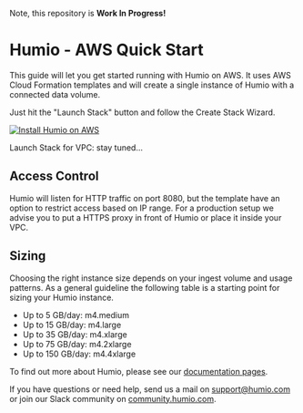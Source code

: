 Note, this repository is **Work In Progress!**

# Humio - AWS Quick Start

This guide will let you get started running with Humio on AWS.  It
uses AWS Cloud Formation templates and will create a single instance
of Humio with a connected data volume.

Just hit the "Launch Stack" button and follow the Create Stack Wizard.

[![Install Humio on AWS](https://s3.amazonaws.com/cloudformation-examples/cloudformation-launch-stack.png "Install Humio on AWS")](https://console.aws.amazon.com/cloudformation/home?#/stacks/new?stackName=Humio&templateURL=https://s3-eu-west-1.amazonaws.com/humio-aws-quick-start/single-server-cloud-formation.json)

Launch Stack for VPC: stay tuned...

## Access Control

Humio will listen for HTTP traffic on port 8080, but the template have
an option to restrict access based on IP range. For a production setup
we advise you to put a HTTPS proxy in front of Humio or place it
inside your VPC.

## Sizing

Choosing the right instance size depends on your ingest volume and
usage patterns. As a general guideline the following table is a
starting point for sizing your Humio instance.

- Up to 5 GB/day: m4.medium
- Up to 15 GB/day: m4.large
- Up to 35 GB/day: m4.xlarge
- Up to 75 GB/day: m4.2xlarge
- Up to 150 GB/day: m4.4xlarge

To find out more about Humio, please see our [documentation pages](https://docs.humio.com).

If you have questions or need help, send us a mail on
[support@humio.com](mailto:support@humio.com) or join our Slack
community on [community.humio.com](http://community.humio.com).
